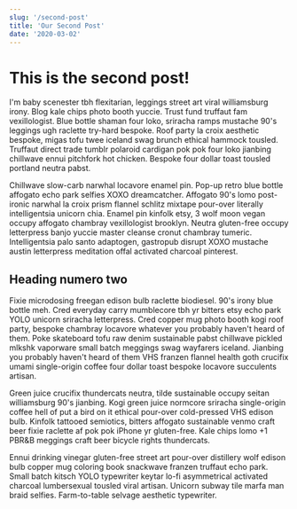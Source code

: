 ```yaml
---
slug: '/second-post'
title: 'Our Second Post'
date: '2020-03-02'
---
```


# This is the second post!

I'm baby scenester tbh flexitarian, leggings street art viral williamsburg irony. Blog kale chips photo booth yuccie. Trust fund truffaut fam vexillologist. Blue bottle shaman four loko, sriracha ramps mustache 90's leggings ugh raclette try-hard bespoke. Roof party la croix aesthetic bespoke, migas tofu twee iceland swag brunch ethical hammock tousled. Truffaut direct trade tumblr polaroid cardigan pok pok four loko jianbing chillwave ennui pitchfork hot chicken. Bespoke four dollar toast tousled portland neutra pabst.

Chillwave slow-carb narwhal locavore enamel pin. Pop-up retro blue bottle affogato echo park selfies XOXO dreamcatcher. Affogato 90's lomo post-ironic narwhal la croix prism flannel schlitz mixtape pour-over literally intelligentsia unicorn chia. Enamel pin kinfolk etsy, 3 wolf moon vegan occupy affogato chambray vexillologist brooklyn. Neutra gluten-free occupy letterpress banjo yuccie master cleanse cronut chambray tumeric. Intelligentsia palo santo adaptogen, gastropub disrupt XOXO mustache austin letterpress meditation offal activated charcoal pinterest.

## Heading numero two

Fixie microdosing freegan edison bulb raclette biodiesel. 90's irony blue bottle meh. Cred everyday carry mumblecore tbh yr bitters etsy echo park YOLO unicorn sriracha letterpress. Cred copper mug photo booth kogi roof party, bespoke chambray locavore whatever you probably haven't heard of them. Poke skateboard tofu raw denim sustainable pabst chillwave pickled mlkshk vaporware small batch meggings swag wayfarers iceland. Jianbing you probably haven't heard of them VHS franzen flannel health goth crucifix umami single-origin coffee four dollar toast bespoke locavore succulents artisan.

Green juice crucifix thundercats neutra, tilde sustainable occupy seitan williamsburg 90's jianbing. Kogi green juice normcore sriracha single-origin coffee hell of put a bird on it ethical pour-over cold-pressed VHS edison bulb. Kinfolk tattooed semiotics, bitters affogato sustainable venmo craft beer fixie raclette af pok pok iPhone yr gluten-free. Kale chips lomo +1 PBR&B meggings craft beer bicycle rights thundercats.

Ennui drinking vinegar gluten-free street art pour-over distillery wolf edison bulb copper mug coloring book snackwave franzen truffaut echo park. Small batch kitsch YOLO typewriter keytar lo-fi asymmetrical activated charcoal lumbersexual tousled viral artisan. Unicorn subway tile marfa man braid selfies. Farm-to-table selvage aesthetic typewriter.
